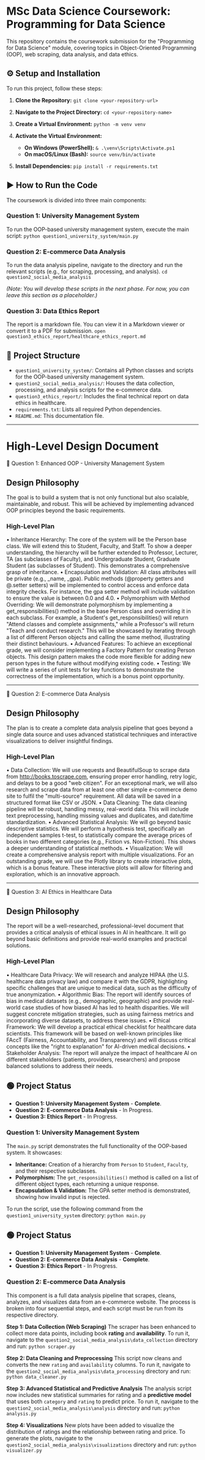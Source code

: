 # MSc Data Science Coursework: Programming for Data Science

This repository contains the coursework submission for the "Programming for Data Science" module, covering topics in Object-Oriented Programming (OOP), web scraping, data analysis, and data ethics.

## ⚙️ Setup and Installation

To run this project, follow these steps:

1.  **Clone the Repository:**
    `git clone <your-repository-url>`

2.  **Navigate to the Project Directory:**
    `cd <your-repository-name>`

3.  **Create a Virtual Environment:**
    `python -m venv venv`

4.  **Activate the Virtual Environment:**
    * **On Windows (PowerShell):** `& .\venv\Scripts\Activate.ps1`
    * **On macOS/Linux (Bash):** `source venv/bin/activate`

5.  **Install Dependencies:**
    `pip install -r requirements.txt`



## ▶️ How to Run the Code

The coursework is divided into three main components:

### Question 1: University Management System
To run the OOP-based university management system, execute the main script:
`python question1_university_system/main.py`

### Question 2: E-commerce Data Analysis
To run the data analysis pipeline, navigate to the directory and run the relevant scripts (e.g., for scraping, processing, and analysis).
`cd question2_social_media_analysis`

*(Note: You will develop these scripts in the next phase. For now, you can leave this section as a placeholder.)*

### Question 3: Data Ethics Report
The report is a markdown file. You can view it in a Markdown viewer or convert it to a PDF for submission.
`open question3_ethics_report/healthcare_ethics_report.md`


## 📂 Project Structure

-   `question1_university_system/`: Contains all Python classes and scripts for the OOP-based university management system.
-   `question2_social_media_analysis/`: Houses the data collection, processing, and analysis scripts for the e-commerce data.
-   `question3_ethics_report/`: Includes the final technical report on data ethics in healthcare.
-   `requirements.txt`: Lists all required Python dependencies.
-   `README.md`: This documentation file.

--------------------------------------------------------------------------

# High-Level Design Document

📂 Question 1: Enhanced OOP - University Management System 

## Design Philosophy

The goal is to build a system that is not only functional but also scalable, maintainable, and robust. This will be achieved by implementing advanced OOP principles beyond the basic requirements.

### High-Level Plan

•	Inheritance Hierarchy: The core of the system will be the Person base class. We will extend this to Student, Faculty, and Staff. To show a deeper understanding, the hierarchy will be further extended to Professor, Lecturer, TA (as subclasses of Faculty), and Undergraduate Student, Graduate Student (as subclasses of Student). This demonstrates a comprehensive grasp of inheritance.
•	Encapsulation and Validation: All class attributes will be private (e.g., _name, _gpa). Public methods (@property getters and @<attribute>.setter setters) will be implemented to control access and enforce data integrity checks. For instance, the gpa setter method will include validation to ensure the value is between 0.0 and 4.0.
•	Polymorphism with Method Overriding: We will demonstrate polymorphism by implementing a get_responsibilities() method in the base Person class and overriding it in each subclass. For example, a Student's get_responsibilities() will return "Attend classes and complete assignments," while a Professor's will return "Teach and conduct research." This will be showcased by iterating through a list of different Person objects and calling the same method, illustrating their distinct behaviours.
•	Advanced Features: To achieve an exceptional grade, we will consider implementing a Factory Pattern for creating Person objects. This design pattern makes the code more flexible for adding new person types in the future without modifying existing code.
•	Testing: We will write a series of unit tests for key functions to demonstrate the correctness of the implementation, which is a bonus point opportunity.

________________________________________
📂 Question 2: E-commerce Data Analysis 

## Design Philosophy
The plan is to create a complete data analysis pipeline that goes beyond a single data source and uses advanced statistical techniques and interactive visualizations to deliver insightful findings.

### High-Level Plan

•	Data Collection: We will use requests and BeautifulSoup to scrape data from http://books.toscrape.com, ensuring proper error handling, retry logic, and delays to be a good "web citizen". For an exceptional mark, we will also research and scrape data from at least one other simple e-commerce demo site to fulfil the "multi-source" requirement. All data will be saved in a structured format like CSV or JSON.
•	Data Cleaning: The data cleaning pipeline will be robust, handling messy, real-world data. This will include text preprocessing, handling missing values and duplicates, and date/time standardization.
•	Advanced Statistical Analysis: We will go beyond basic descriptive statistics. We will perform a hypothesis test, specifically an independent samples t-test, to statistically compare the average prices of books in two different categories (e.g., Fiction vs. Non-Fiction). This shows a deeper understanding of statistical methods.
•	Visualization: We will create a comprehensive analysis report with multiple visualizations. For an outstanding grade, we will use the Plotly library to create interactive plots, which is a bonus feature. These interactive plots will allow for filtering and exploration, which is an innovative approach.

________________________________________
📂 Question 3: AI Ethics in Healthcare Data 

## Design Philosophy
The report will be a well-researched, professional-level document that provides a critical analysis of ethical issues in AI in healthcare. It will go beyond basic definitions and provide real-world examples and practical solutions.

### High-Level Plan
•	Healthcare Data Privacy: We will research and analyze HIPAA (the U.S. healthcare data privacy law) and compare it with the GDPR, highlighting specific challenges that are unique to medical data, such as the difficulty of true anonymization.
•	Algorithmic Bias: The report will identify sources of bias in medical datasets (e.g., demographic, geographic) and provide real-world case studies of how biased AI has led to health disparities. We will suggest concrete mitigation strategies, such as using fairness metrics and incorporating diverse datasets, to address these issues.
•	Ethical Framework: We will develop a practical ethical checklist for healthcare data scientists. This framework will be based on well-known principles like FAccT (Fairness, Accountability, and Transparency) and will discuss critical concepts like the "right to explanation" for AI-driven medical decisions.
•	Stakeholder Analysis: The report will analyze the impact of healthcare AI on different stakeholders (patients, providers, researchers) and propose balanced solutions to address their needs.


## 🟢 Project Status

-   **Question 1: University Management System** - **Complete**.
-   **Question 2: E-commerce Data Analysis** - In Progress.
-   **Question 3: Ethics Report** - In Progress.

### Question 1: University Management System

The `main.py` script demonstrates the full functionality of the OOP-based system. It showcases:
* **Inheritance:** Creation of a hierarchy from `Person` to `Student`, `Faculty`, and their respective subclasses.
* **Polymorphism:** The `get_responsibilities()` method is called on a list of different object types, each returning a unique response.
* **Encapsulation & Validation:** The GPA setter method is demonstrated, showing how invalid input is rejected.

To run the script, use the following command from the `question1_university_system` directory:
`python main.py`


## 🟢 Project Status

-   **Question 1: University Management System** - **Complete**.
-   **Question 2: E-commerce Data Analysis** - **Complete**.
-   **Question 3: Ethics Report** - In Progress.



### Question 2: E-commerce Data Analysis

This component is a full data analysis pipeline that scrapes, cleans, analyzes, and visualizes data from an e-commerce website. The process is broken into four sequential steps, and each script must be run from its respective directory.

**Step 1: Data Collection (Web Scraping)**
The scraper has been enhanced to collect more data points, including book **rating** and **availability**. To run it, navigate to the `question2_social_media_analysis\data_collection` directory and run:
`python scraper.py`

**Step 2: Data Cleaning and Preprocessing**
This script now cleans and converts the new `rating` and `availability` columns. To run it, navigate to the `question2_social_media_analysis\data_processing` directory and run:
`python data_cleaner.py`

**Step 3: Advanced Statistical and Predictive Analysis**
The analysis script now includes new statistical summaries for rating and a **predictive model** that uses both `category` and `rating` to predict price. To run it, navigate to the `question2_social_media_analysis\analysis` directory and run:
`python analysis.py`

**Step 4: Visualizations**
New plots have been added to visualize the distribution of ratings and the relationship between rating and price. To generate the plots, navigate to the `question2_social_media_analysis\visualizations` directory and run:
`python visualizer.py`